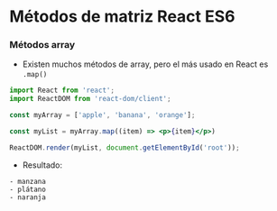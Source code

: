 # Métodos de matriz React ES6

<h3>Métodos array</h3>

- Existen muchos métodos de array, pero el más usado en React es ```.map()```

```jsx
import React from 'react';
import ReactDOM from 'react-dom/client';

const myArray = ['apple', 'banana', 'orange'];

const myList = myArray.map((item) => <p>{item}</p>)

ReactDOM.render(myList, document.getElementById('root'));

```

* Resultado:
```
- manzana
- plátano
- naranja
```